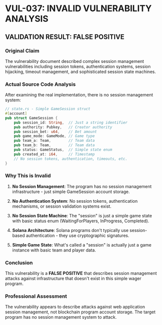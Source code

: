 # VUL-037: INVALID VULNERABILITY ANALYSIS

## VALIDATION RESULT: FALSE POSITIVE

### Original Claim
The vulnerability document described complex session management vulnerabilities including session tokens, authentication systems, session hijacking, timeout management, and sophisticated session state machines.

### Actual Source Code Analysis
After examining the real implementation, there is no session management system:

```rust
// state.rs - Simple GameSession struct
#[account]
pub struct GameSession {
    pub session_id: String,  // Just a string identifier
    pub authority: Pubkey,   // Creator authority
    pub session_bet: u64,    // Bet amount
    pub game_mode: GameMode, // Game type
    pub team_a: Team,        // Team data
    pub team_b: Team,        // Team data
    pub status: GameStatus,  // Simple state enum
    pub created_at: i64,     // Timestamp
    // No session tokens, authentication, timeouts, etc.
}
```

### Why This is Invalid

1. **No Session Management**: The program has no session management infrastructure - just simple GameSession account storage.

2. **No Authentication System**: No session tokens, authentication mechanisms, or session validation systems exist.

3. **No Session State Machine**: The "session" is just a simple game state with basic status enum (WaitingForPlayers, InProgress, Completed).

4. **Solana Architecture**: Solana programs don't typically use session-based authentication - they use cryptographic signatures.

5. **Simple Game State**: What's called a "session" is actually just a game instance with basic team and player data.

### Conclusion
This vulnerability is a **FALSE POSITIVE** that describes session management attacks against infrastructure that doesn't exist in this simple wager program.

### Professional Assessment
The vulnerability appears to describe attacks against web application session management, not blockchain program account storage. The target program has no session management system to attack.